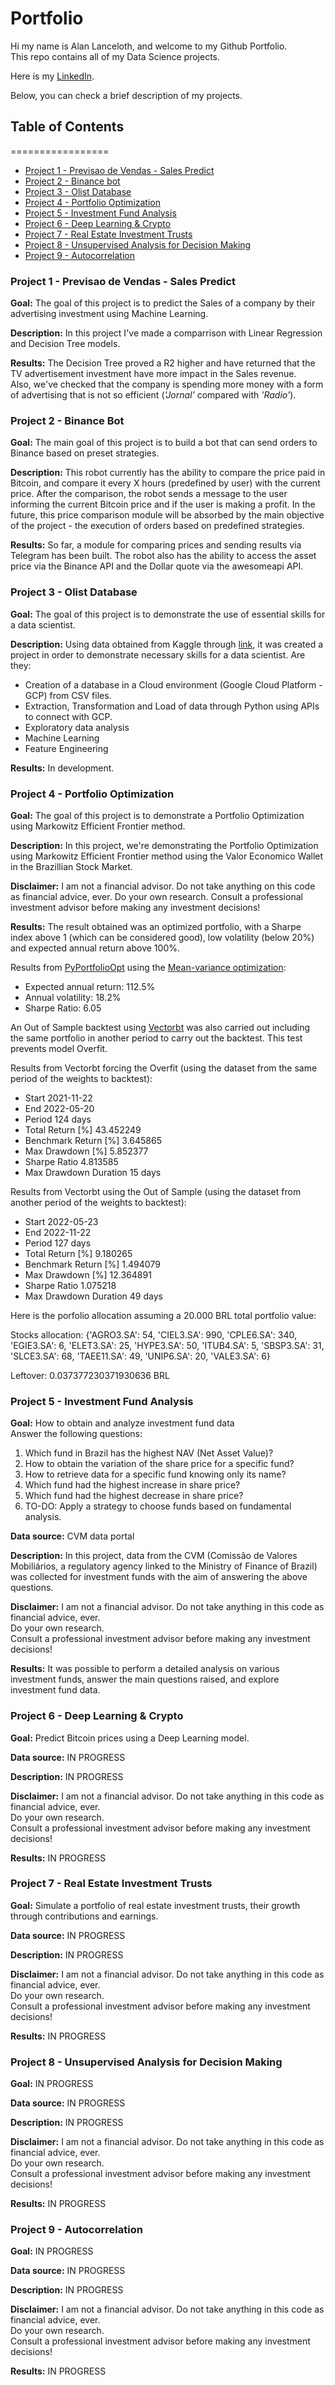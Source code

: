 # Portfolio
 Hi my name is Alan Lanceloth, and welcome to my Github Portfolio.  
 This repo contains all of my Data Science projects.  

 Here is my [LinkedIn](https://www.linkedin.com/in/alanlanceloth/).
 
 Below, you can check a brief description of my projects.
 
 ## Table of Contents
=================
<!--ts-->
   * [Project 1 - Previsao de Vendas - Sales Predict](#project-1-previsao-de-vendas---sales-predict)
   * [Project 2 - Binance bot](#project-2---binance-bot)
   * [Project 3 - Olist Database](#project-3---olist-database)
   * [Project 4 - Portfolio Optimization](#project-4---portfolio-optimization)
   * [Project 5 - Investment Fund Analysis](#project-5---investment-fund-analysis)
   * [Project 6 - Deep Learning & Crypto](#project-6---Deep-Learning-&-Crypto)
   * [Project 7 - Real Estate Investment Trusts](#project-7---Real-Estate-Investment-Trusts)
   * [Project 8 - Unsupervised Analysis for Decision Making](#project-8---Unsupervised-Analysis-for-Decision-Making)
   * [Project 9 - Autocorrelation](#project-9---Autocorrelation)
<!--te-->

### Project 1 - Previsao de Vendas - Sales Predict
 **Goal:** The goal of this project is to predict the Sales of a company by their advertising investment using Machine Learning.  

 **Description:** In this project I've made a comparrison with Linear Regression and Decision Tree models.  

 **Results:** The Decision Tree proved a R2 higher and have returned that the TV advertisement investment have more impact in the Sales revenue.  
 Also, we've checked that the company is spending more money with a form of advertising that is not so efficient (*'Jornal'* compared with *'Radio'*).  
 
### Project 2 - Binance Bot

**Goal:** The main goal of this project is to build a bot that can send orders to Binance based on preset strategies.

**Description:** This robot currently has the ability to compare the price paid in Bitcoin, and compare it every X hours (predefined by user) with the current price. After the comparison, the robot sends a message to the user informing the current Bitcoin price and if the user is making a profit.
In the future, this price comparison module will be absorbed by the main objective of the project - the execution of orders based on predefined strategies.

**Results:** So far, a module for comparing prices and sending results via Telegram has been built.
The robot also has the ability to access the asset price via the Binance API and the Dollar quote via the awesomeapi API.

### Project 3 - Olist Database

**Goal:** The goal of this project is to demonstrate the use of essential skills for a data scientist.

**Description:** Using data obtained from Kaggle through [link](https://www.kaggle.com/leandroal/an-lise-do-e-commerce-no-brasil-olist-dataset), it was created a project in order to demonstrate necessary skills for a data scientist. Are they:
  - Creation of a database in a Cloud environment (Google Cloud Platform - GCP) from CSV files.
  - Extraction, Transformation and Load of data through Python using APIs to connect with GCP.
  - Exploratory data analysis
  - Machine Learning
  - Feature Engineering

**Results:** In development.

### Project 4 - Portfolio Optimization

**Goal:** The goal of this project is to demonstrate a Portfolio Optimization using Markowitz Efficient Frontier method.

**Description:** In this project, we're demonstrating the Portfolio Optimization using Markowitz Efficient Frontier method using the Valor Economico Wallet in the Brazillian Stock Market.

**Disclaimer:**  I am not a financial advisor. Do not take anything on this code as financial advice, ever.
Do your own research.
Consult a professional investment advisor before making any investment decisions!

**Results:** The result obtained was an optimized portfolio, with a Sharpe index above 1 (which can be considered good), low volatility (below 20%) and expected annual return above 100%.

Results from [PyPortfolioOpt](https://pyportfolioopt.readthedocs.io/en/latest/index.html) using the [Mean-variance optimization](https://pyportfolioopt.readthedocs.io/en/latest/UserGuide.html#mean-variance-optimization):
  - Expected annual return: 112.5%
  - Annual volatility: 18.2%
  - Sharpe Ratio: 6.05

An Out of Sample backtest using [Vectorbt](https://vectorbt.dev/api/portfolio/base/)  was also carried out including the same portfolio in another period to carry out the backtest. This test prevents model Overfit.

Results from Vectorbt forcing the Overfit (using the dataset from the same period of the weights to backtest):
  - Start                                    2021-11-22
  - End                                      2022-05-20
  - Period                                   124 days
  - Total Return [%]                        43.452249
  - Benchmark Return [%]                     3.645865
  - Max Drawdown [%]                         5.852377
  - Sharpe Ratio                             4.813585
  - Max Drawdown Duration                    15 days

Results from Vectorbt using the Out of Sample (using the dataset from another period of the weights to backtest):
  - Start                                    2022-05-23
  - End                                      2022-11-22
  - Period                                   127 days
  - Total Return [%]                         9.180265
  - Benchmark Return [%]                     1.494079
  - Max Drawdown [%]                        12.364891
  - Sharpe Ratio                             1.075218
  - Max Drawdown Duration                    49 days

Here is the porfolio allocation assuming a 20.000 BRL total portfolio value:

Stocks allocation:  {'AGRO3.SA': 54, 'CIEL3.SA': 990, 'CPLE6.SA': 340, 'EGIE3.SA': 6, 'ELET3.SA': 25, 'HYPE3.SA': 50, 'ITUB4.SA': 5, 'SBSP3.SA': 31, 'SLCE3.SA': 68, 'TAEE11.SA': 49, 'UNIP6.SA': 20, 'VALE3.SA': 6}

Leftover: 0.037377230371930636 BRL

### Project 5 - Investment Fund Analysis

**Goal:** How to obtain and analyze investment fund data  
Answer the following questions:
1. Which fund in Brazil has the highest NAV (Net Asset Value)?
2. How to obtain the variation of the share price for a specific fund?
3. How to retrieve data for a specific fund knowing only its name?
4. Which fund had the highest increase in share price?
5. Which fund had the highest decrease in share price?
6. TO-DO: Apply a strategy to choose funds based on fundamental analysis.

**Data source:** CVM data portal

**Description:** In this project, data from the CVM (Comissão de Valores Mobiliários, a regulatory agency linked to the Ministry of Finance of Brazil) was collected for investment funds with the aim of answering the above questions.

**Disclaimer:** I am not a financial advisor. Do not take anything in this code as financial advice, ever.  
Do your own research.  
Consult a professional investment advisor before making any investment decisions!

**Results:** It was possible to perform a detailed analysis on various investment funds, answer the main questions raised, and explore investment fund data.


### Project 6 - Deep Learning & Crypto

**Goal:** Predict Bitcoin prices using a Deep Learning model.

**Data source:** IN PROGRESS

**Description:** IN PROGRESS

**Disclaimer:** I am not a financial advisor. Do not take anything in this code as financial advice, ever.  
Do your own research.  
Consult a professional investment advisor before making any investment decisions!

**Results:** IN PROGRESS

### Project 7 - Real Estate Investment Trusts

**Goal:** Simulate a portfolio of real estate investment trusts, their growth through contributions and earnings.

**Data source:** IN PROGRESS

**Description:** IN PROGRESS

**Disclaimer:** I am not a financial advisor. Do not take anything in this code as financial advice, ever.  
Do your own research.  
Consult a professional investment advisor before making any investment decisions!

**Results:** IN PROGRESS

### Project 8 - Unsupervised Analysis for Decision Making

**Goal:** IN PROGRESS

**Data source:** IN PROGRESS

**Description:** IN PROGRESS

**Disclaimer:** I am not a financial advisor. Do not take anything in this code as financial advice, ever.  
Do your own research.  
Consult a professional investment advisor before making any investment decisions!

**Results:** IN PROGRESS

### Project 9 - Autocorrelation

**Goal:** IN PROGRESS

**Data source:** IN PROGRESS

**Description:** IN PROGRESS

**Disclaimer:** I am not a financial advisor. Do not take anything in this code as financial advice, ever.  
Do your own research.  
Consult a professional investment advisor before making any investment decisions!

**Results:** IN PROGRESS
